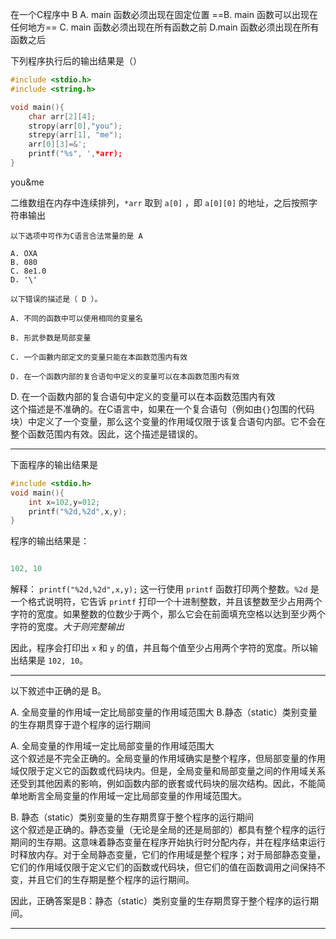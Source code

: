 在一个C程序中 B
A. main 函数必须出现在固定位置 
==B. main 函数可以出现在任何地方== 
C. main 函数必须出现在所有函数之前 
D.main 函数必须出现在所有函数之后

下列程序执行后的输出结果是（） 
```c
#include <stdio.h>
#include <string.h>

void main(){
	char arr[2][4];
	stropy(arr[0],"you");
	strepy(arr[1], "me");
	arr[0][3]=&';
	printf("%s", ',*arr);
}
```
you&me

二维数组在内存中连续排列，`*arr` 取到 `a[0]` ，即 `a[0][0]` 的地址，之后按照字符串输出

```
以下选项中可作为C语言合法常量的是 A

A. ОХА
B. 080
C. 8e1.0
D. '\'
```


```
以下错误的描述是（ D ）。

A. 不同的函数中可以使用相同的变量名

B. 形武參数是局部变量

C. 一个函數内部定文的变量只能在本函数范围内有效

D. 在一个函数内部的复合语句中定义的变量可以在本函数范围内有效
```

D. 在一个函数内部的复合语句中定义的变量可以在本函数范围内有效  
这个描述是不准确的。在C语言中，如果在一个复合语句（例如由`{}`包围的代码块）中定义了一个变量，那么这个变量的作用域仅限于该复合语句内部。它不会在整个函数范围内有效。因此，这个描述是错误的。



---
下面程序的输出结果是 
```C
#include <stdio.h> 
void main(){ 
	int x=102,y=012; 
	printf("%2d,%2d",x,y); 
}
```
程序的输出结果是：
```C

102, 10
```

解释：
`printf("%2d,%2d",x,y);` 这一行使用 `printf` 函数打印两个整数。`%2d` 是一个格式说明符，它告诉 `printf` 打印一个十进制整数，并且该整数至少占用两个字符的宽度。如果整数的位数少于两个，那么它会在前面填充空格以达到至少两个字符的宽度。*大于则完整输出*

因此，程序会打印出 `x` 和 `y` 的值，并且每个值至少占用两个字符的宽度。所以输出结果是 `102, 10`。

---


以下敘述中正确的是 B。

A. 全局变量的作用域一定比局部变量的作用域范围大 
B.静态（static）类别变量的生存期贯穿于遊个程序的运行期间


A. 全局变量的作用域一定比局部变量的作用域范围大  
这个叙述是不完全正确的。全局变量的作用域确实是整个程序，但局部变量的作用域仅限于定义它的函数或代码块内。但是，全局变量和局部变量之间的作用域关系还受到其他因素的影响，例如函数内部的嵌套或代码块的层次结构。因此，不能简单地断言全局变量的作用域一定比局部变量的作用域范围大。

B. 静态（static）类别变量的生存期贯穿于整个程序的运行期间  
这个叙述是正确的。静态变量（无论是全局的还是局部的）都具有整个程序的运行期间的生存期。这意味着静态变量在程序开始执行时分配内存，并在程序结束运行时释放内存。对于全局静态变量，它们的作用域是整个程序；对于局部静态变量，它们的作用域仅限于定义它们的函数或代码块，但它们的值在函数调用之间保持不变，并且它们的生存期是整个程序的运行期间。

因此，正确答案是B：静态（static）类别变量的生存期贯穿于整个程序的运行期间。

---
